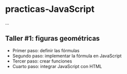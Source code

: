 # practicas-JavaScript

...

## Taller #1: figuras geométricas

- Primer paso: definir las fórmulas
- Segundo paso: implementar la fórmula en JavaScript
- Tercer paso: crear funciones 
- Cuarto paso: integrar JavaScript con HTML 
